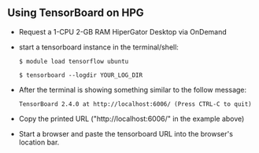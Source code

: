 ## Using TensorBoard on HPG

* Request a 1-CPU 2-GB RAM HiperGator Desktop via OnDemand
* start a tensorboard instance in the terminal/shell:
  
  `$ module load tensorflow ubuntu`

  `$ tensorboard --logdir YOUR_LOG_DIR`
* After the terminal is showing something similar to the follow message:

  `TensorBoard 2.4.0 at http://localhost:6006/ (Press CTRL-C to quit)`
* Copy the printed URL ("http://localhost:6006/" in the example above)
* Start a browser and paste the tensorboard URL into the browser's location bar.
